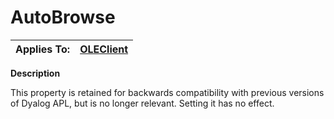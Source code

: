 




<h1 class="heading"><span class="name">AutoBrowse</span></h1>

| Applies To: | [OLEClient](./oleclient.md) |
| --- | ---  |


**Description**


This property is retained for backwards compatibility with previous versions of Dyalog APL, but is no longer relevant. Setting it has no effect.



